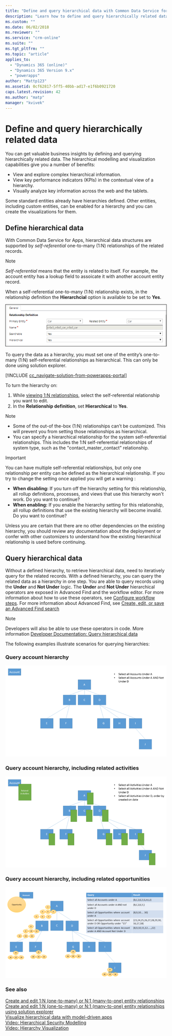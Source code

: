 ```yaml
---
title: "Define and query hierarchical data with Common Data Service for Apps | MicrosoftDocs"
description: "Learn how to define and query hierarchically related data"
ms.custom: ""
ms.date: 06/02/2018
ms.reviewer: ""
ms.service: "crm-online"
ms.suite: ""
ms.tgt_pltfrm: ""
ms.topic: "article"
applies_to: 
  - "Dynamics 365 (online)"
  - "Dynamics 365 Version 9.x"
  - "powerapps"
author: "Mattp123"
ms.assetid: 0cf62817-5ff5-40bb-ad17-e1f6b0921720
caps.latest.revision: 42
ms.author: "matp"
manager: "kvivek"
---
```

# Define and query hierarchically related data

You can get valuable business insights by defining and querying hierarchically related data. The hierarchical modelling and visualization capabilities give you a number of benefits:  
  
- View and explore complex hierarchical information.  
- View key performance indicators (KPIs) in the contextual view of a hierarchy.  
- Visually analyze key information across the web and the tablets.  
  
Some standard entities already have hierarchies defined. Other entities, including custom entities, can be enabled for a hierarchy and you can create the visualizations for them. 

## Define hierarchical data

With Common Data Service for Apps, hierarchical data structures are supported by *self-referential* one-to-many (1:N) relationships of the related records. 

> [!NOTE]
> *Self-referential* means that the entity is related to itself. For example, the account entity has a lookup field to assoicate it with another account entity record.

When a self-referential one-to-many (1:N) relationship exists, in the relationship definition the **Hierarchcial** option is available to be set to **Yes**.

![Hierarchical setting in relationship definition](media/self-referential-relationship-car-solution-explorer.png)

To query the data as a hierarchy, you must set one of the entity’s one-to-many (1:N) self-referential relationships as hierarchical. This can only be done using solution explorer.

[!INCLUDE [cc_navigate-solution-from-powerapps-portal](../../includes/cc_navigate-solution-from-powerapps-portal.md)]

To turn the hierarchy on:  
  
1. While [viewing 1:N relationships](create-edit-1n-relationships-solution-explorer.md#view-entity-relationships), select the self-referential relationship  you want to edit.
2. In the **Relationship definition**, set **Hierarchical** to **Yes**.  
  
> [!NOTE]
> - Some of the out-of the-box (1:N) relationships can’t be customized. This will prevent you from setting those relationships as hierarchical.  
> - You can specify a hierarchical relationship for the system self-referential relationships. This includes the 1:N self-referential relationships of system type,  such as the "contact_master_contact" relationship.  

> [!IMPORTANT]
> You can have multiple self-referential relationships, but only one relationship per entity can be defined as the hierarchical relationship. If you try to change the setting once applied you will get a warning :
>
> - **When disabling:** If you turn off the hierarchy setting for this relationship, all rollup definitions, processes, and views that use this hierarchy won't work. Do you want to continue? 
> - **When enabling:** If you enable the hierarchy setting for this relationship, all rollup definitions that use the existing hierarchy will become invalid. Do you want to continue?
>
> Unless you are certain that there are no other dependencies on the existing hierarchy, you should review any documentation about the deployment or confer with other customizers to understand how the existing hierarchical relationship is used before continuing.

<a name="BKMK_Querydata"></a> 
  
## Query hierarchical data  

Without a defined hierarchy, to retrieve hierarchical data, need to iteratively query for the related records. With a defined hierarchy, you can query the related data as a hierarchy in one step. You are able to query records using the **Under** and **Not Under** logic. The **Under** and **Not Under** hierarchical operators are exposed in Advanced Find and the workflow editor. For more information about how to use these operators, see [Configure workflow steps](configure-workflow-steps.md#setting-conditions-for-workflow-actions). For more information about Advanced Find, see [Create, edit, or save an Advanced Find search](https://docs.microsoft.com/dynamics365/customer-engagement/basics/save-advanced-find-search)  

> [!NOTE]
> Developers will also be able to use these operators in code. More information [Developer Documentation: Query hierarchical data](/dynamics365/customer-engagement/developer/org-service/query-hierarchical-data)
  
The following examples illustrate scenarios for querying hierarchies:  
  
### Query account hierarchy  
  
![Query accounts in the account hierarchy](media/query-accounts.png)  
  
### Query account hierarchy, including related activities  
  
![Query account's related activities](media/query-account-related-activities.png)  
  
###  Query account hierarchy, including related opportunities  
  
![Query account's related opportunities](media/query-account-related-opportunities.png)  
  
### See also 
[Create and edit 1:N (one-to-many) or N:1 (many-to-one) entity relationships](create-edit-1n-relationships.md)<br />
[Create and edit 1:N (one-to-many) or N:1 (many-to-one) entity relationships using solution explorer](create-edit-1n-relationships-solution-explorer.md)<br />
[Visualize hierarchical data with model-driven apps](../model-driven-apps/visualize-hierarchical-data.md)<br />
[Video: Hierarchical Security Modelling](http://www.youtube.com/watch?v=kx5So32DrCo&index=10&list=PLC3591A8FE4ADBE07)<br />
[Video: Hierarchy Visualization](http://www.youtube.com/watch?v=_dGBE6icLNw&index=9&list=PLC3591A8FE4ADBE07)
